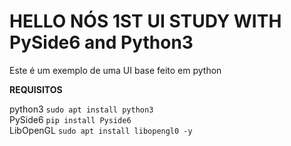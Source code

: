 # HELLO NÓS 1ST UI STUDY WITH PySide6 and Python3
Este é um exemplo de uma UI base feito em python

**REQUISITOS**

python3 `sudo apt install python3`\
PySide6 `pip install Pyside6`\
LibOpenGL `sudo apt install libopengl0 -y`



